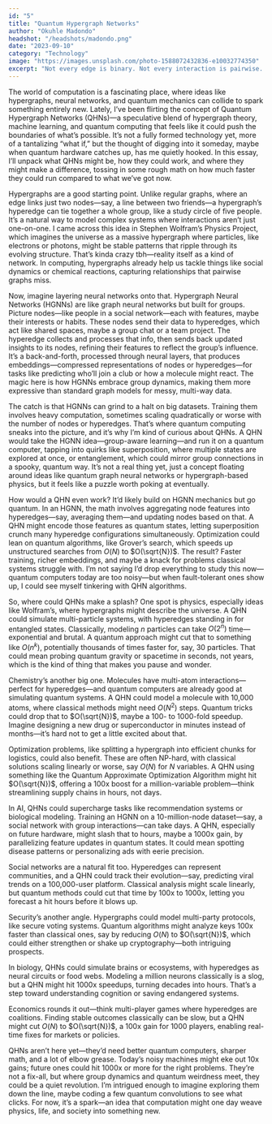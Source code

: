 ```yaml
---
id: "5"
title: "Quantum Hypergraph Networks"
author: "Okuhle Madondo"
headshot: "/headshots/madondo.png"
date: "2023-09-10"
category: "Technology"
image: "https://images.unsplash.com/photo-1588072432836-e10032774350"
excerpt: "Not every edge is binary. Not every interaction is pairwise. Quantum hypergraphs ask: what if computation recognized that, natively?"
---
```


The world of computation is a fascinating place, where ideas like hypergraphs, neural networks, and quantum mechanics can collide to spark something entirely new. Lately, I’ve been flirting the concept of Quantum Hypergraph Networks (QHNs)—a speculative blend of hypergraph theory, machine learning, and quantum computing that feels like it could push the boundaries of what’s possible. It’s not a fully formed technology yet, more of a tantalizing “what if,” but the thought of digging into it someday, maybe when quantum hardware catches up, has me quietly hooked. In this essay, I’ll unpack what QHNs might be, how they could work, and where they might make a difference, tossing in some rough math on how much faster they could run compared to what we’ve got now.

Hypergraphs are a good starting point. Unlike regular graphs, where an edge links just two nodes—say, a line between two friends—a hypergraph’s hyperedge can tie together a whole group, like a study circle of five people. It’s a natural way to model complex systems where interactions aren’t just one-on-one. I came across this idea in Stephen Wolfram’s Physics Project, which imagines the universe as a massive hypergraph where particles, like electrons or photons, might be stable patterns that ripple through its evolving structure. That’s kinda crazy tbh—reality itself as a kind of network. In computing, hypergraphs already help us tackle things like social dynamics or chemical reactions, capturing relationships that pairwise graphs miss.

Now, imagine layering neural networks onto that. Hypergraph Neural Networks (HGNNs) are like graph neural networks but built for groups. Picture nodes—like people in a social network—each with features, maybe their interests or habits. These nodes send their data to hyperedges, which act like shared spaces, maybe a group chat or a team project. The hyperedge collects and processes that info, then sends back updated insights to its nodes, refining their features to reflect the group’s influence. It’s a back-and-forth, processed through neural layers, that produces embeddings—compressed representations of nodes or hyperedges—for tasks like predicting who’ll join a club or how a molecule might react. The magic here is how HGNNs embrace group dynamics, making them more expressive than standard graph models for messy, multi-way data.

The catch is that HGNNs can grind to a halt on big datasets. Training them involves heavy computation, sometimes scaling quadratically or worse with the number of nodes or hyperedges. That’s where quantum computing sneaks into the picture, and it’s why I’m kind of curious about QHNs. A QHN would take the HGNN idea—group-aware learning—and run it on a quantum computer, tapping into quirks like superposition, where multiple states are explored at once, or entanglement, which could mirror group connections in a spooky, quantum way. It’s not a real thing yet, just a concept floating around ideas like quantum graph neural networks or hypergraph-based physics, but it feels like a puzzle worth poking at eventually.

How would a QHN even work? It’d likely build on HGNN mechanics but go quantum. In an HGNN, the math involves aggregating node features into hyperedges—say, averaging them—and updating nodes based on that. A QHN might encode those features as quantum states, letting superposition crunch many hyperedge configurations simultaneously. Optimization could lean on quantum algorithms, like Grover’s search, which speeds up unstructured searches from $O(N)$ to $O(\sqrt{N})$. The result? Faster training, richer embeddings, and maybe a knack for problems classical systems struggle with. I’m not saying I’d drop everything to study this now—quantum computers today are too noisy—but when fault-tolerant ones show up, I could see myself tinkering with QHN algorithms.

So, where could QHNs make a splash? One spot is physics, especially ideas like Wolfram’s, where hypergraphs might describe the universe. A QHN could simulate multi-particle systems, with hyperedges standing in for entangled states. Classically, modeling $n$ particles can take $O(2^n)$ time—exponential and brutal. A quantum approach might cut that to something like $O(n^k)$, potentially thousands of times faster for, say, 30 particles. That could mean probing quantum gravity or spacetime in seconds, not years, which is the kind of thing that makes you pause and wonder.

Chemistry’s another big one. Molecules have multi-atom interactions—perfect for hyperedges—and quantum computers are already good at simulating quantum systems. A QHN could model a molecule with 10,000 atoms, where classical methods might need $O(N^2)$ steps. Quantum tricks could drop that to $O(\sqrt{N})$, maybe a 100- to 1000-fold speedup. Imagine designing a new drug or superconductor in minutes instead of months—it’s hard not to get a little excited about that.

Optimization problems, like splitting a hypergraph into efficient chunks for logistics, could also benefit. These are often NP-hard, with classical solutions scaling linearly or worse, say $O(N)$ for $N$ variables. A QHN using something like the Quantum Approximate Optimization Algorithm might hit $O(\sqrt{N})$, offering a 100x boost for a million-variable problem—think streamlining supply chains in hours, not days.

In AI, QHNs could supercharge tasks like recommendation systems or biological modeling. Training an HGNN on a 10-million-node dataset—say, a social network with group interactions—can take days. A QHN, especially on future hardware, might slash that to hours, maybe a 1000x gain, by parallelizing feature updates in quantum states. It could mean spotting disease patterns or personalizing ads with eerie precision.

Social networks are a natural fit too. Hyperedges can represent communities, and a QHN could track their evolution—say, predicting viral trends on a 100,000-user platform. Classical analysis might scale linearly, but quantum methods could cut that time by 100x to 1000x, letting you forecast a hit hours before it blows up.

Security’s another angle. Hypergraphs could model multi-party protocols, like secure voting systems. Quantum algorithms might analyze keys 100x faster than classical ones, say by reducing $O(N)$ to $O(\sqrt{N})$, which could either strengthen or shake up cryptography—both intriguing prospects.

In biology, QHNs could simulate brains or ecosystems, with hyperedges as neural circuits or food webs. Modeling a million neurons classically is a slog, but a QHN might hit 1000x speedups, turning decades into hours. That’s a step toward understanding cognition or saving endangered systems.

Economics rounds it out—think multi-player games where hyperedges are coalitions. Finding stable outcomes classically can be slow, but a QHN might cut $O(N)$ to $O(\sqrt{N})$, a 100x gain for 1000 players, enabling real-time fixes for markets or policies.

QHNs aren’t here yet—they’d need better quantum computers, sharper math, and a lot of elbow grease. Today’s noisy machines might eke out 10x gains; future ones could hit 1000x or more for the right problems. They’re not a fix-all, but where group dynamics and quantum weirdness meet, they could be a quiet revolution. I’m intrigued enough to imagine exploring them down the line, maybe coding a few quantum convolutions to see what clicks. For now, it’s a spark—an idea that computation might one day weave physics, life, and society into something new.
